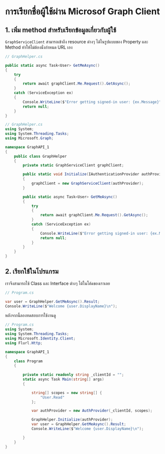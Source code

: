 
# การเรียกชื่อผู้ใช้ผ่าน Microsof Graph Client


## 1. เพิ่ม method สำหรับเรียกข้อมูลเกี่ยวกับผู้ใช้

`GraphServiceClient` สามารถเข้าถึง resource ต่างๆ ได้ในรูปแบบของ Property และ Method ทำให้ไม่ต้องนั่งกำหนด URL เอง

```c#
// GraphHelper.cs

public static async Task<User> GetMeAsync()
{
    try
    {
        return await graphClient.Me.Request().GetAsync();
    }
    catch (ServiceException ex)
    {
        Console.WriteLine($"Error getting signed-in user: {ex.Message}");
        return null;
    }
}
```


```c#
// GraphHelper.cs
using System;
using System.Threading.Tasks;
using Microsoft.Graph;

namespace GraphAPI_1
{
    public class GraphHelper
    {
        private static GraphServiceClient graphClient;

        public static void Initialize(IAuthenticationProvider authProvider)
        {
            graphClient = new GraphServiceClient(authProvider);
        }

        public static async Task<User> GetMeAsync()
        {
            try
            {
                return await graphClient.Me.Request().GetAsync();
            }
            catch (ServiceException ex)
            {
                Console.WriteLine($"Error getting signed-in user: {ex.Message}");
                return null;
            }
        }
    }
}

```


## 2. เรียกใช้ในโปรแกรม

เราจึงสามารถใช้ Class และ Interface ต่างๆ ได้ในโค้ดของเราเลย

```c#
// Program.cs

var user = GraphHelper.GetMeAsync().Result;
Console.WriteLine($"Welcome {user.DisplayName}\n");
```

หลังจากนี้ลองทดสอบการใช้งานดู

```c#
// Program.cs
using System;
using System.Threading.Tasks;
using Microsoft.Identity.Client;
using Flurl.Http;

namespace GraphAPI_1
{
    class Program
    {
        
        private static readonly string _clientId = "";
        static async Task Main(string[] args)
        {

            string[] scopes = new string[] { 
                "User.Read"
            };

            var authProvider = new AuthProvider(_clientId, scopes);

            GraphHelper.Initialize(authProvider);
            var user = GraphHelper.GetMeAsync().Result;
            Console.WriteLine($"Welcome {user.DisplayName}\n");

        }
    }
}

```